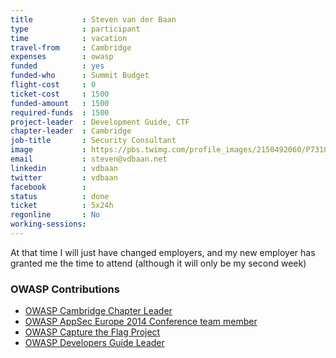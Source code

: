 ```yaml
---
title           : Steven van der Baan
type            : participant
time            : vacation
travel-from     : Cambridge
expenses        : owasp
funded          : yes
funded-who      : Summit Budget
flight-cost     : 0
ticket-cost     : 1500
funded-amount   : 1500
required-funds  : 1500
project-leader  : Development Guide, CTF
chapter-leader  : Cambridge
job-title       : Security Consultant
image           : https://pbs.twimg.com/profile_images/2150492060/P7310595_400x400.JPG
email           : steven@vdbaan.net
linkedin        : vdbaan
twitter         : vdbaan
facebook        :
status          : done
ticket          : 5x24h
regonline       : No
working-sessions:
---
```


At that time I will just have changed employers, and my new employer has granted me the time to attend (although it will only be my second week)

### OWASP Contributions

* [OWASP Cambridge Chapter Leader](https://www.owasp.org/index.php/Cambridge)
* [OWASP AppSec Europe 2014 Conference team member](https://2014.appsec.eu)
* [OWASP Capture the Flag Project](https://www.owasp.org/index.php/Category:OWASP_CTF_Project)
* [OWASP Developers Guide Leader](https://www.owasp.org/index.php/OWASP_Guide_Project)
